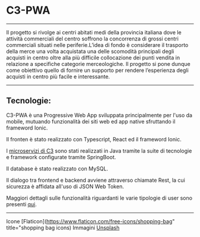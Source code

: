 # C3-PWA
---

Il progetto si rivolge ai centri abitati medi della provincia italiana dove le attività commerciali del centro soffrono la concorrenza di grossi centri commerciali situati nelle periferie.L’idea di fondo è considerare il trasporto della merce una volta acquistata una delle scomodità principali degli acquisti in centro oltre alla più difficile collocazione dei punti vendita in relazione a specifiche categorie merceologiche.
Il progetto si pone dunque come obiettivo quello di fornire un supporto per rendere l’esperienza degli acquisti in centro più facile e interessante.

---

## Tecnologie:

   C3-PWA è una Progressive Web App sviluppata principalmente per l'uso da mobile, mutuando funzionalità dei siti web ed app native sfruttando il frameword Ionic.

   Il fronten è stato realizzato con Typescript, React ed il frameword Ionic.
   
   I [microservizi di C3](https://github.com/nicolas-cotichini/C3) sono stati realizzati in Java tramite la suite di tecnologie e framework configurate tramite SpringBoot.

   Il database è stato realizzato con MySQL.

   Il dialogo tra frontend e backend avviene attraverso chiamate Rest, la cui sicurezza è affidata all'uso di JSON Web Token.

   Maggiori dettagli sulle funzionalità riguardanti le varie tipologie di user sono presenti [qui](https://github.com/nicolas-cotichini/C3).
 
---

Icone [Flaticon](https://www.flaticon.com/free-icons/shopping-bag" title="shopping bag icons)
Immagini [Unsplash](https://unsplash.com/)
